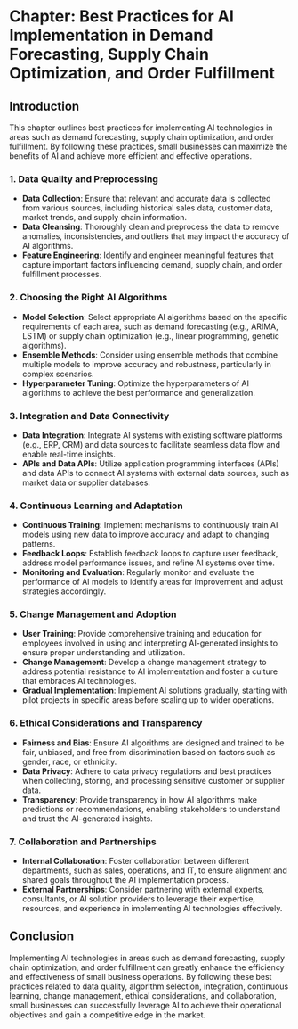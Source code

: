 Chapter: Best Practices for AI Implementation in Demand Forecasting, Supply Chain Optimization, and Order Fulfillment
=====================================================================================================================

Introduction
------------

This chapter outlines best practices for implementing AI technologies in areas such as demand forecasting, supply chain optimization, and order fulfillment. By following these practices, small businesses can maximize the benefits of AI and achieve more efficient and effective operations.

### 1. Data Quality and Preprocessing

* **Data Collection**: Ensure that relevant and accurate data is collected from various sources, including historical sales data, customer data, market trends, and supply chain information.
* **Data Cleansing**: Thoroughly clean and preprocess the data to remove anomalies, inconsistencies, and outliers that may impact the accuracy of AI algorithms.
* **Feature Engineering**: Identify and engineer meaningful features that capture important factors influencing demand, supply chain, and order fulfillment processes.

### 2. Choosing the Right AI Algorithms

* **Model Selection**: Select appropriate AI algorithms based on the specific requirements of each area, such as demand forecasting (e.g., ARIMA, LSTM) or supply chain optimization (e.g., linear programming, genetic algorithms).
* **Ensemble Methods**: Consider using ensemble methods that combine multiple models to improve accuracy and robustness, particularly in complex scenarios.
* **Hyperparameter Tuning**: Optimize the hyperparameters of AI algorithms to achieve the best performance and generalization.

### 3. Integration and Data Connectivity

* **Data Integration**: Integrate AI systems with existing software platforms (e.g., ERP, CRM) and data sources to facilitate seamless data flow and enable real-time insights.
* **APIs and Data APIs**: Utilize application programming interfaces (APIs) and data APIs to connect AI systems with external data sources, such as market data or supplier databases.

### 4. Continuous Learning and Adaptation

* **Continuous Training**: Implement mechanisms to continuously train AI models using new data to improve accuracy and adapt to changing patterns.
* **Feedback Loops**: Establish feedback loops to capture user feedback, address model performance issues, and refine AI systems over time.
* **Monitoring and Evaluation**: Regularly monitor and evaluate the performance of AI models to identify areas for improvement and adjust strategies accordingly.

### 5. Change Management and Adoption

* **User Training**: Provide comprehensive training and education for employees involved in using and interpreting AI-generated insights to ensure proper understanding and utilization.
* **Change Management**: Develop a change management strategy to address potential resistance to AI implementation and foster a culture that embraces AI technologies.
* **Gradual Implementation**: Implement AI solutions gradually, starting with pilot projects in specific areas before scaling up to wider operations.

### 6. Ethical Considerations and Transparency

* **Fairness and Bias**: Ensure AI algorithms are designed and trained to be fair, unbiased, and free from discrimination based on factors such as gender, race, or ethnicity.
* **Data Privacy**: Adhere to data privacy regulations and best practices when collecting, storing, and processing sensitive customer or supplier data.
* **Transparency**: Provide transparency in how AI algorithms make predictions or recommendations, enabling stakeholders to understand and trust the AI-generated insights.

### 7. Collaboration and Partnerships

* **Internal Collaboration**: Foster collaboration between different departments, such as sales, operations, and IT, to ensure alignment and shared goals throughout the AI implementation process.
* **External Partnerships**: Consider partnering with external experts, consultants, or AI solution providers to leverage their expertise, resources, and experience in implementing AI technologies effectively.

Conclusion
----------

Implementing AI technologies in areas such as demand forecasting, supply chain optimization, and order fulfillment can greatly enhance the efficiency and effectiveness of small business operations. By following these best practices related to data quality, algorithm selection, integration, continuous learning, change management, ethical considerations, and collaboration, small businesses can successfully leverage AI to achieve their operational objectives and gain a competitive edge in the market.

